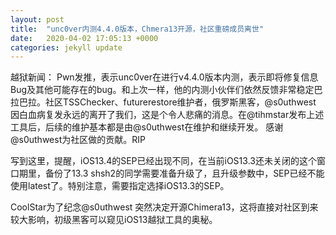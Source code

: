```yaml
---
layout: post
title:  "unc0ver内测4.4.0版本，Chmera13开源，社区重磅成员离世"
date:   2020-04-02 17:05:13 +0000
categories: jekyll update
---
```

越狱新闻：
Pwn发推，表示unc0ver在进行v4.4.0版本内测，表示即将修复信息Bug及其他可能存在的bug。和上次一样，他的内测小伙伴们依然反馈非常稳定巴拉巴拉。社区TSSChecker、futurerestore维护者，俄罗斯黑客，@s0uthwest 因白血病复发永远的离开了我们，这是个令人悲痛的消息。在@tihmstar发布上述工具后，后续的维护基本都是由@s0uthwest在维护和继续开发。
感谢@s0uthwest为社区做的贡献。RIP

写到这里，提醒，iOS13.4的SEP已经出现不同，在当前iOS13.3还未关闭的这个窗口期里，备份了13.3 shsh2的同学需要准备升级了，且升级参数中，SEP已经不能使用latest了。特别注意，需要指定选择iOS13.3的SEP。





CoolStar为了纪念@s0uthwest 突然决定开源Chimera13，这将直接对社区到来较大影响，初级黑客可以窥见iOS13越狱工具的奥秘。
